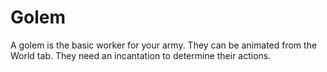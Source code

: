 # Golem

A golem is the basic worker for your army. They can be animated from the World tab. They need an incantation to determine their actions.
